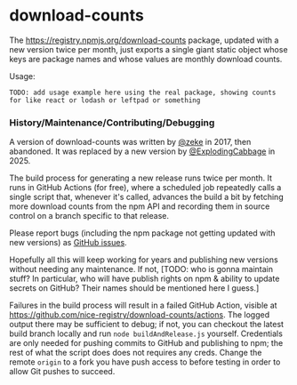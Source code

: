 # download-counts

The https://registry.npmjs.org/download-counts package, updated with a new version twice per month, just exports a single giant static object whose keys are package names and whose values are monthly download counts.

Usage:

```
TODO: add usage example here using the real package, showing counts for like react or lodash or leftpad or something
```

### History/Maintenance/Contributing/Debugging

A version of download-counts was written by [@zeke](https://github.com/zeke) in 2017, then abandoned. It was replaced by a new version by [@ExplodingCabbage](https://github.com/ExplodingCabbage) in 2025.

The build process for generating a new release runs twice per month. It runs in GitHub Actions (for free), where a scheduled job repeatedly calls a single script that, whenever it's called, advances the build a bit by fetching more download counts from the npm API and recording them in source control on a branch specific to that release.

Please report bugs (including the npm package not getting updated with new versions) as [GitHub issues](https://github.com/nice-registry/download-counts/issues).

Hopefully all this will keep working for years and publishing new versions without needing any maintenance. If not, [TODO: who is gonna maintain stuff? In particular, who will have publish rights on npm & ability to update secrets on GitHub? Their names should be mentioned here I guess.]

Failures in the build process will result in a failed GitHub Action, visible at https://github.com/nice-registry/download-counts/actions. The logged output there may be sufficient to debug; if not, you can checkout the latest build branch locally and run `node buildAndRelease.js` yourself. Credentials are only needed for pushing commits to GitHub and publishing to npm; the rest of what the script does does not requires any creds. Change the remote `origin` to a fork you have push access to before testing in order to allow Git pushes to succeed.
